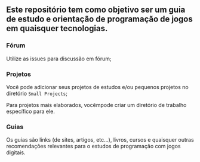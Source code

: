 ## Este repositório tem como objetivo ser um guia de estudo e orientação de programação de jogos em quaisquer tecnologias.

### Fórum

Utilize as issues para discussão em fórum;

### Projetos

Você pode adicionar seus projetos de estudos e/ou pequenos projetos no diretório `Small Projects`;

Para projetos mais elaborados, vocêmpode criar um diretório de trabalho específico para ele.

### Guias

Os guias são links (de sites, artigos, etc...), livros, cursos e quaisquer outras recomendações relevantes para o estudos de programação com jogos digitais.
